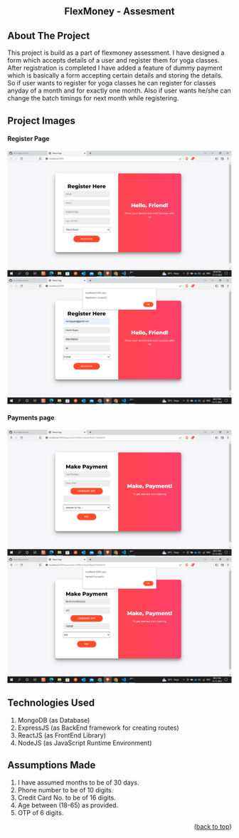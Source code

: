 <div id="top"></div>

<br />
<div align="center">
  <p align="center">
    <h2>FlexMoney - Assesment</h2>
  </p>
</div>

## About The Project

This project is build as a part of flexmoney assessment. I have designed a form which accepts details of a user and register them for yoga classes. After registration is completed I have added a feature of dummy payment which is basically a form accepting certain details and storing the details. So if user wants to register for yoga classes he can register for classes anyday of a month and for exactly one month. Also if user wants he/she can change the batch timings for next month while registering.

## Project Images
#### Register Page
<img src="./project_screenshots/1.png" alt="Logo" >
<img src="./project_screenshots/2.png" alt="Logo" >

#### Payments page
<img src="./project_screenshots/3.png" alt="Logo" >
<img src="./project_screenshots/4.png" alt="Logo" >

## Technologies Used

1. MongoDB (as Database)
2. ExpressJS (as BackEnd framework for creating routes)
3. ReactJS (as FrontEnd Library)
4. NodeJS (as JavaScript Runtime Environment)
## Assumptions Made

1. I have assumed months to be of 30 days.
2. Phone number to be of 10 digits.
3. Credit Card No. to be of 16 digits. 
4. Age between (18-65) as provided.
5. OTP of 6 digits.


<p align="right">(<a href="#top">back to top</a>)</p>
